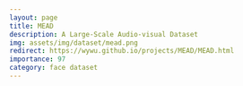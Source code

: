 ```yaml
---
layout: page
title: MEAD
description: A Large-Scale Audio-visual Dataset
img: assets/img/dataset/mead.png
redirect: https://wywu.github.io/projects/MEAD/MEAD.html
importance: 97
category: face dataset
---
```


